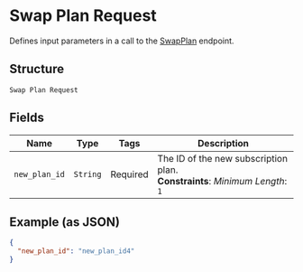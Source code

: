 
# Swap Plan Request

Defines input parameters in a call to the
[SwapPlan](../../doc/api/subscriptions.md#swap-plan) endpoint.

## Structure

`Swap Plan Request`

## Fields

| Name | Type | Tags | Description |
|  --- | --- | --- | --- |
| `new_plan_id` | `String` | Required | The ID of the new subscription plan.<br>**Constraints**: *Minimum Length*: `1` |

## Example (as JSON)

```json
{
  "new_plan_id": "new_plan_id4"
}
```

